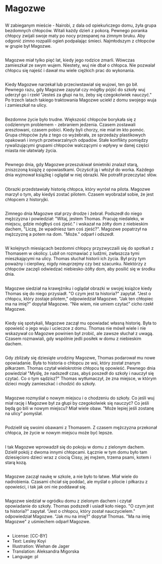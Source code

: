 # Magozwe

##
W zabieganym mieście - Nairobi, z dala od opiekuńczego domu, żyła grupa bezdomnych chłopców. Witali każdy dzień z pokorą. Pewnego poranka chłopcy zwijali swoje maty po nocy przespanej na zimnym bruku. Aby odgonić zimno rozpalili ogień podpalając śmieci. Najmłodszym z chłopców w grupie był Magozwe.

##
Magozwe miał tylko pięć lat, kiedy jego rodzice zmarli. Wówczas zamieszkał ze swym wujem. Niestety, wuj nie dbał o chłopca. Nie pozwalał chłopcu się najeść i dawał mu wiele ciężkich prac do wykonania.

##
Kiedy Magozwe narzekał lub przeciwstawiał się wujowi, ten go bił. Pewnego razu, gdy Magozwe zapytał czy mógłby pójść do szkoły wuj uderzył go i rzekł "Jesteś za głupi na to, żeby się czegokolwiek nauczyć." Po trzech latach takiego traktowania Magozwe uciekł z domu swojego wuja i zamieszkał na ulicy.

##
Bezdomne życie było trudne. Większość chłopców borykała się z codziennym problemem - zebraniem jedzenia. Czasem zostawali aresztowani, czasem pobici. Kiedy byli chorzy, nie miał im kto pomóc. Grupa chłopców żyła z tego co wyżebrała, ze sprzedaży plastikowych opakowań i innych przetwarzalnych odpadów. Stałe konflikty pomiędzy rywalizującymi grupami chłopców walczącymi o wpływy w danej części miasta nie ułatwiały życia.

##
Pewnego dnia, gdy Magozwe przeszukiwał śmietniki znalazł starą, zniszczoną książę z opowiastkami. Oczyścił ją i włożył do worka. Każdego dnia wyjmował książkę i oglądał w niej obrazki. Nie potrafił przeczytać słów.

##
Obrazki przedstawiały historię chłopca, który wyrósł na pilota. Magozwe marzył o tym, aby kiedyś zostać pilotem. Czasem wyobrażał sobie, że jest chłopcem z historyjki.

##
Zimnego dnia Magozwe stał przy drodze i żebrał. Podszedł do niego mężczyzna i powiedział: "Witaj, jestem Thomas. Pracuję niedaleko, w miejscu, gdzie mógłbyś coś zjeść." i wskazał na żółty dom z niebieskim dachem, "Liczę, że wpadniesz tam coś zjeść?". Magozwe popatrzył na mężczyznę a potem na dom. "Może." odparł i odszedł.

##
W kolejnych miesiącach bezdomni chłopcy przyzwyczaili się do spotkań z Thomasem w okolicy. Lubił on rozmawiać z ludźmi, zwłaszcza tymi mieszkającymi na ulicy. Thomas słuchał historii ich życia. Był przy tym poważny i cierpliwy, nigdy nieuprzejmy czy bez szacunku. Niektórzy z chłopców zaczęli odwiedzać niebiesko-żółty dom, aby posilić się w środku dnia.

##
Magozwe siedział na krawężniku i oglądał obrazki w swojej książce kiedy Thomas się do niego przysiadł. "O czym jest ta historia?" zapytał. "Jest o chłopcu, który zostaje pilotem," odpowiedział Magozwe. "Jak ten chłopiec ma na imię?" dopytał Magozwe. "Nie wiem, nie umiem czytać" cicho rzekł Magozwe.

##
Kiedy się spotykali, Magozwe zaczął mu opowiadać własną historię. Była to opowieść o jego wuju i ucieczce z domu. Thomas nie mówił wiele i nie wskazywał co Magozwe powinien był zrobić, ale zawsze słuchał z uwagą. Czasem rozmawiali, gdy wspólnie jedli posiłek w domu z niebieskim dachem.

##
Gdy zbliżały się dziesiąte urodziny Magozwe, Thomas podarował mu nowe opowiadanie. Była to historia o chłopcu ze wsi, który został znanym piłkarzem. Thomas czytał wielokrotnie chłopcu tę opowieść. Pewnego dnia powiedział "Myślę, że nadszedł czas, abyś poszedł do szkoły i nauczył się czytać. Co o tym sądzisz?" Thomas wytłumaczył, że zna miejsce, w którym dzieci mogły zamieszkać i chodzić do szkoły.

##
Magozwe rozmyślał o nowym miejscu i o chodzeniu do szkoły. Co jeśli wuj miał rację i Magozwe był za głupi by czegokolwiek się nauczyć? Co jeśli będą go bili w nowym miejscu? Miał wiele obaw. "Może lepiej jeśli zostanę na ulicy" pomyślał.

##
Podzielił się swoimi obawami z Thomasem. Z czasem mężczyzna przekonał chłopca, że życie w nowym miejscu może być lepsze.

##
I tak Magozwe wprowadził się do pokoju w domu z zielonym dachem. Dzielił pokój z dwoma innymi chłopcami. Łącznie w tym domu było tam dziesięcioro dzieci wraz z ciocią Cissy, jej mężem, trzema psami, kotem i starą kozą.

##
Magozwe zaczął naukę w szkole, a nie było to łatwe. Miał wiele do nadrobienia. Czasami chciał się poddać, ale myślał o pilocie i piłkarzu z opowieści, i tak jak oni nie poddawał się.

##
Magozwe siedział w ogródku domu z zielonym dachem i czytał opowiadanie do szkoły. Thomas podszedł i usiadł koło niego. "O czym jest ta historia?" zapytał. "Jest o chłopcu, który został nauczycielem." odpowiedział Magozwe. "Jak mu na imię?" dopytał Thomas. "Ma na imię Magozwe" z uśmiechem odparł Magozwe.

##
* License: [CC-BY]
* Text: Lesley Koyi
* Illustration: Wiehan de Jager
* Translation: Aleksandra Migorska
* Language: pl
